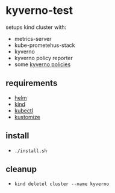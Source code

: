 # kyverno-test

setups kind cluster with:

* metrics-server
* kube-prometehus-stack
* kyverno
* kyverno policy reporter
* some [kyverno policies](https://github.com/monotek/kyverno-test/tree/main/policies)

## requirements

* [helm](https://github.com/helm/helm)
* [kind](https://github.com/kubernetes-sigs/kind/)
* [kubectl](https://kubernetes.io/docs/tasks/tools/install-kubectl-linux/#install-kubectl-binary-with-curl-on-linux)
* [kustomize](https://github.com/kubernetes-sigs/kustomize)

## install

* `./install.sh`

## cleanup

* `kind deletel cluster --name kyverno`
